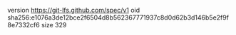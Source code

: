 version https://git-lfs.github.com/spec/v1
oid sha256:e1076a3de12bce2f6504d8b562367771937c8d0d62b3d146b5e2f9f8e7332cf6
size 329
